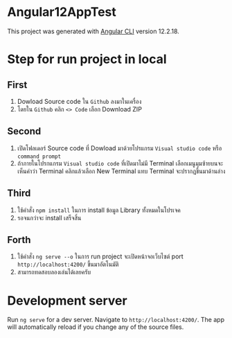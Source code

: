 # Angular12AppTest

This project was generated with [Angular CLI](https://github.com/angular/angular-cli) version 12.2.18.

# Step for run project in local

## First
1. Dowload Source code ใน `Github` ลงมาในเครื่อง
2. โดยใน `Github` คลิก `<> Code` เลือก Download ZIP

## Second
1. เปิดโฟลเดอร์ Source code ที่ Dowload มาด้วยโปรแกรม `Visual studio code` หรือ `command prompt`
2. ถ้าภายในโปรกแกรม `Visual studio code` ที่เปิดมาไม่มี Terminal เลือกเมนูมุมซ้ายบนจะเห็นคำว่า Terminal คลิกแล้วเลือก New Terminal แทบ Terminal จะปรากฎขึ้นมาด้านล่าง

## Third
1. ใช้คำสั่ง `npm install` ในการ install ข้อมูล Library ทั้งหมดในโปรเจค
2. รอจนกว่าจะ install เสร็จสิ้น

## Forth
1. ใช้คำสั่ง `ng serve --o` ในการ run project จะเปิดหน้าจอเว็บไซต์ port `http://localhost:4200/` ขึ้นมาอัตโนมัติ
2. สามารถทดสอบลองเล่นได้เลยครับ

# Development server

Run `ng serve` for a dev server. Navigate to `http://localhost:4200/`. The app will automatically reload if you change any of the source files.
